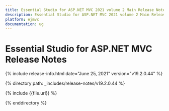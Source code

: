 ```yaml
---
title: Essential Studio for ASP.NET MVC 2021 volume 2 Main Release Notes  
description: Essential Studio for ASP.NET MVC 2021 volume 2 Main Release Notes  
platform: ejmvc
documentation: ug
---
```


# Essential Studio for ASP.NET MVC  Release Notes  

{% include release-info.html date="June 25, 2021"  version="v19.2.0.44" %} 


{% directory path: _includes/release-notes/v19.2.0.44 %}

{% include {{file.url}} %}

{% enddirectory %}